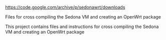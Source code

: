 https://code.google.com/archive/p/sedonawrt/downloads


Files for cross compiling the Sedona VM and creating an OpenWrt package

This project contains files and instructions for cross compiling the Sedona VM and creating an OpenWrt package
